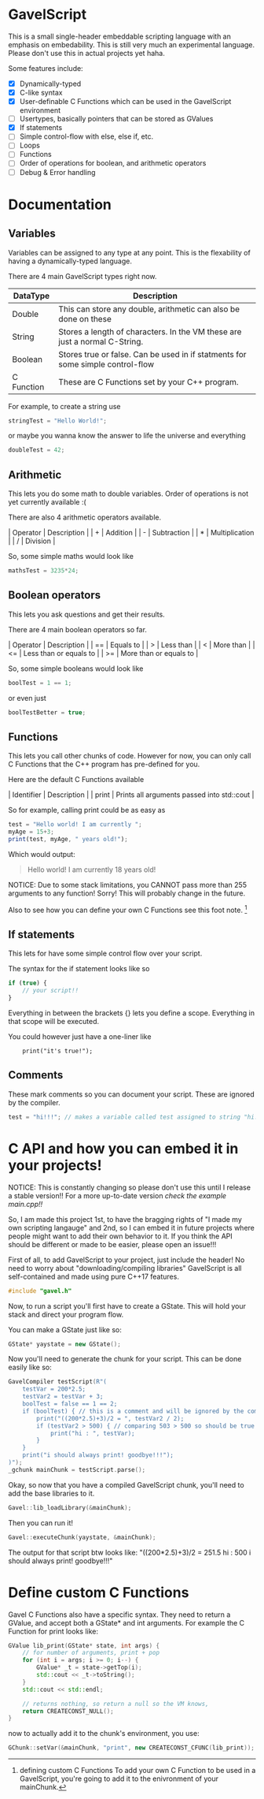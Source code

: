 # GavelScript
This is a small single-header embeddable scripting language with an emphasis on embedability. This is still very much an experimental language. Please don't use this in actual projects yet haha.

Some features include:
- [X] Dynamically-typed
- [X] C-like syntax
- [X] User-definable C Functions which can be used in the GavelScript environment
- [ ] Usertypes, basically pointers that can be stored as GValues
- [X] If statements
- [ ] Simple control-flow with else, else if, etc.
- [ ] Loops 
- [ ] Functions
- [ ] Order of operations for boolean, and arithmetic operators
- [ ] Debug & Error handling

# Documentation

## Variables
Variables can be assigned to any type at any point. This is the flexability of having a dynamically-typed language. 

There are 4 main GavelScript types right now.

| DataType | Description | 
| ----------- | ----------- |
| Double | This can store any double, arithmetic can also be done on these |
| String | Stores a length of characters. In the VM these are just a normal C-String. | 
| Boolean | Stores true or false. Can be used in if statments for some simple control-flow |
| C Function | These are C Functions set by your C++ program. |

For example, to create a string use
```javascript
stringTest = "Hello World!";
```

or maybe you wanna know the answer to life the universe and everything
```javascript
doubleTest = 42;
```

## Arithmetic
This lets you do some math to double variables. Order of operations is not yet currently available :(

There are also 4 arithmetic operators available.

| Operator | Description |
| + | Addition |
| - | Subtraction |
| * | Multiplication |
| / | Division |

So, some simple maths would look like
```javascript
mathsTest = 3235*24;
```

## Boolean operators
This lets you ask questions and get their results. 

There are 4 main boolean operators so far.

| Operator | Description |
| == | Equals to |
| > | Less than |
| < | More than |
| <= | Less than or equals to |
| >= | More than or equals to |

So, some simple booleans would look like
```javascript
boolTest = 1 == 1;
```
or even just
```javascript
boolTestBetter = true;
```

## Functions 
This lets you call other chunks of code. However for now, you can only call C Functions that the C++ program has pre-defined for you.

Here are the default C Functions available

| Identifier | Description |
| print | Prints all arguments passed into std::cout |

So for example, calling print could be as easy as
```javascript
test = "Hello world! I am currently ";
myAge = 15+3;
print(test, myAge, " years old!");
```

Which would output:
> Hello world! I am currently 18 years old!

NOTICE: Due to some stack limitations, you CANNOT pass more than 255 arguments to any function! Sorry! This will probably change in the future.

Also to see how you can define your own C Functions see this foot note. [^1]

## If statements 
This lets for have some simple control flow over your script.

The syntax for the if statement looks like so
```javascript
if (true) { 
    // your script!!
}
```

Everything in between the brackets {} lets you define a scope. Everything in that scope will be executed. 

You could however just have a one-liner like
```if (1 == 1) 
    print("it's true!");
```

## Comments
These mark comments so you can document your script. These are ignored by the compiler.

```javascript
test = "hi!!!"; // makes a variable called test assigned to string "hi!!!"
```

# C API and how you can embed it in your projects!
NOTICE: This is constantly changing so please don't use this until I release a stable version!! For a more up-to-date version *check the example main.cpp!!*

So, I am made this project 1st, to have the bragging rights of "I made my own scripting langauge" and 2nd, so I can embed it in future projects where people might want to add their own behavior to it.
If you think the API should be different or made to be easier, please open an issue!!! 

First of all, to add GavelScript to your project, just include the header! No need to worry about "downloading/compiling libraries" GavelScript is all self-contained and made using pure C++17 features.
```c++
#include "gavel.h"
```

Now, to run a script you'll first have to create a GState. This will hold your stack and direct your program flow.

You can make a GState just like so:

```c++
GState* yaystate = new GState();
```

Now you'll need to generate the chunk for your script. This can be done easily like so:
```c++
GavelCompiler testScript(R"(
    testVar = 200*2.5;
    testVar2 = testVar + 3;
    boolTest = false == 1 == 2;
    if (boolTest) { // this is a comment and will be ignored by the compiler!!!
        print("((200*2.5)+3)/2 = ", testVar2 / 2);
        if (testVar2 > 500) { // comparing 503 > 500 so should be true
            print("hi : ", testVar);
        }
    }
    print("i should always print! goodbye!!!");
)");
_gchunk mainChunk = testScript.parse();
```

Okay, so now that you have a compiled GavelScript chunk, you'll need to add the base libraries to it.

```c++
Gavel::lib_loadLibrary(&mainChunk);
```

Then you can run it!
```c++
Gavel::executeChunk(yaystate, &mainChunk);
```

The output for that script btw looks like:
"((200*2.5)+3)/2 = 251.5
hi : 500
i should always print! goodbye!!!"

# Define custom C Functions
[^1]: defining custom C Functions
To add your own C Function to be used in a GavelScript, you're going to add it to the enivronment of your mainChunk.

Gavel C Functions also have a specific syntax. They need to return a GValue, and accept both a GState* and int arguments. 
For example the C Function for print looks like:
```c++
GValue lib_print(GState* state, int args) {
    // for number of arguments, print + pop
    for (int i = args; i >= 0; i--) {
        GValue* _t = state->getTop(i);
        std::cout << _t->toString();
    }
    std::cout << std::endl;

    // returns nothing, so return a null so the VM knows,
    return CREATECONST_NULL();
}
```

now to actually add it to the chunk's environment, you use:
```c++
GChunk::setVar(&mainChunk, "print", new CREATECONST_CFUNC(lib_print));
```
    